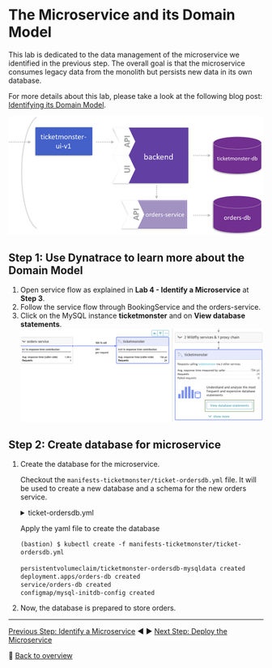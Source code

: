 # The Microservice and its Domain Model

This lab is dedicated to the data management of the microservice we identified in the previous step. The overall goal is that the microservice consumes legacy data from the monolith but persists new data in its own database.

For more details about this lab, please take a look at the following blog post: [Identifying its Domain Model](https://www.dynatrace.com/news/blog/monolith-to-microservices-the-microservice-and-its-domain-model/).

![domain_model](../assets/domain_model.png)

## Step 1: Use Dynatrace to learn more about the Domain Model

1. Open service flow as explained in **Lab 4 - Identify a Microservice** at **Step 3**.
1. Follow the service flow through BookingService and the orders-service.
1. Click on the MySQL instance **ticketmonster** and on **View database statements**.
![sql_statements](../assets/ticketmonster_db_statements.png)

## Step 2: Create database for microservice

1. Create the database for the microservice.
    
    Checkout the `manifests-ticketmonster/ticket-ordersdb.yml` file. It will be used to create a new database and a schema for the new orders service.
    <details>
        <summary>ticket-ordersdb.yml</summary>

        ---
        apiVersion: v1
        kind: PersistentVolumeClaim
        metadata:
        name: ticketmonster-ordersdb-mysqldata
        namespace: ticketmonster
        spec:
        accessModes:
        - ReadWriteOnce
        resources:
            requests:
            storage: 10Gi
        storageClassName: gold
        ---
        apiVersion: extensions/v1beta1
        kind: Deployment
        metadata:
        name: orders-db
        namespace: ticketmonster
        spec:
        replicas: 1
        template:
            metadata:
            labels:
                name: orders-db
            spec:
            containers:
                - name: orders-db
                image: mysql:5.5
                imagePullPolicy: "IfNotPresent"
                env:
                    - name: MYSQL_USER
                    value: ticket
                    - name: MYSQL_PASSWORD
                    value: monster
                    - name: MYSQL_DATABASE
                    value: orders
                    - name: MYSQL_ROOT_PASSWORD
                    value: Dynatrace123!
                ports:
                    - containerPort: 3306
                volumeMounts:
                    - mountPath: /docker-entrypoint-initdb.d
                    name: mysql-initdb
                    - mountPath: /var/lib/mysql
                    name: ticketmonster-ordersdb-mysqldata
            volumes:
                - name: mysql-initdb
                configMap:
                    name: mysql-initdb-config
                - name: ticketmonster-ordersdb-mysqldata
                persistentVolumeClaim:
                    claimName: ticketmonster-ordersdb-mysqldata
        ---
        apiVersion: v1
        kind: Service
        metadata:
        name: orders-db
        namespace: ticketmonster
        spec:
        ports:
            - port: 3306
        selector:
            name: orders-db
        ---
        apiVersion: v1
        kind: ConfigMap
        metadata:
        name: mysql-initdb-config
        namespace: ticketmonster
        data:
        initdb.sql: |
            CREATE TABLE `section` (
            `id` bigint(20) NOT NULL AUTO_INCREMENT,
            `description` varchar(255) NOT NULL,
            `name` varchar(255) NOT NULL,
            `number_of_rows` int(11) NOT NULL,
            `row_capacity` int(11) NOT NULL,
            `venue_id` bigint(20) DEFAULT NULL,
            `venue_name` varchar(255) DEFAULT NULL,
            PRIMARY KEY (`id`),
            UNIQUE KEY `UKbdpgnn9f25eootvop4cqics0i` (`name`,`venue_id`)
            ) ;
            CREATE TABLE `appearance` (
            `id` bigint(20) NOT NULL AUTO_INCREMENT,
            `event_id` bigint(20) DEFAULT NULL,
            `event_name` varchar(255) DEFAULT NULL,
            `venue_id` bigint(20) DEFAULT NULL,
            `venue_name` varchar(255) DEFAULT NULL,
            PRIMARY KEY (`id`),
            UNIQUE KEY `UKfgr2nkyi0qpjhjvji0mdfvudc` (`event_id`,`venue_id`)
            ) ;
            CREATE TABLE `booking` (
            `id` bigint(20) NOT NULL AUTO_INCREMENT,
            `cancellation_code` varchar(255) NOT NULL,
            `contact_email` varchar(255) NOT NULL,
            `created_on` datetime NOT NULL,
            `performance_id` bigint(20) DEFAULT NULL,
            `performance_name` varchar(255) DEFAULT NULL,
            PRIMARY KEY (`id`)
            ) ;
            CREATE TABLE `section_allocation` (
            `id` bigint(20) NOT NULL AUTO_INCREMENT,
            `allocated` longblob,
            `occupied_count` int(11) NOT NULL,
            `performance_id` bigint(20) DEFAULT NULL,
            `performance_name` varchar(255) DEFAULT NULL,
            `version` bigint(20) NOT NULL,
            `section_id` bigint(20) NOT NULL,
            PRIMARY KEY (`id`),
            UNIQUE KEY `UKcbyh3leaebtlwfc4eiotooopq` (`performance_id`,`section_id`),
            KEY `FK3rw79cvgssmpg21ds219dydrp` (`section_id`),
            CONSTRAINT `FK3rw79cvgssmpg21ds219dydrp` FOREIGN KEY (`section_id`) REFERENCES `section` (`id`)
            ) ;
            CREATE TABLE `ticket_category` (
            `id` bigint(20) NOT NULL AUTO_INCREMENT,
            `description` varchar(255) NOT NULL,
            PRIMARY KEY (`id`),
            UNIQUE KEY `UK_hbsjuus8lw4socklmianxb00r` (`description`)
            ) ;
            CREATE TABLE `ticket` (
            `id` bigint(20) NOT NULL AUTO_INCREMENT,
            `price` float NOT NULL,
            `number` int(11) NOT NULL,
            `row_number` int(11) NOT NULL,
            `section_id` bigint(20) DEFAULT NULL,
            `ticket_category_id` bigint(20) NOT NULL,
            `booking_id` bigint(20) DEFAULT NULL,
            PRIMARY KEY (`id`),
            KEY `FK43lerp18busrqen2gd43vhepi` (`section_id`),
            KEY `FKbt7yntrpp48qd82aubrq6lbx8` (`ticket_category_id`),
            KEY `FK8h02qtjhsys9q4ibyomkoctu6` (`booking_id`),
            CONSTRAINT `FK8h02qtjhsys9q4ibyomkoctu6` FOREIGN KEY (`booking_id`) REFERENCES `booking` (`id`)
            ) ;
            CREATE TABLE `ticket_price_guide` (
            `id` bigint(20) NOT NULL AUTO_INCREMENT,
            `price` float NOT NULL,
            `section_id` bigint(20) NOT NULL,
            `show_id` bigint(20) NOT NULL,
            `ticketcategory_id` bigint(20) NOT NULL,
            PRIMARY KEY (`id`),
            UNIQUE KEY `UKqgjl8uim31mh6vop6pnt188b4` (`section_id`,`show_id`,`ticketcategory_id`),
            KEY `FKt21lxux6lmhmw6jyx3schteio` (`show_id`),
            KEY `FKbdxqxoxov15nyypxdryur5fs5` (`ticketcategory_id`),
            CONSTRAINT `FK60ub03ab2r2j6d5v8v3v0dprr` FOREIGN KEY (`section_id`) REFERENCES `section` (`id`),
            CONSTRAINT `FKbdxqxoxov15nyypxdryur5fs5` FOREIGN KEY (`ticketcategory_id`) REFERENCES `ticket_category` (`id`),
            CONSTRAINT `FKt21lxux6lmhmw6jyx3schteio` FOREIGN KEY (`show_id`) REFERENCES `appearance` (`id`)
            ) ;
            CREATE TABLE id_generator
            (
            IDKEY char(20) NOT NULL,
            IDVALUE bigint NOT NULL
            );
            GRANT ALL PRIVILEGES ON `orders`.* TO 'ticket'@'%';
            INSERT INTO id_generator(IDKEY, IDVALUE) VALUES ('booking', 1);
            INSERT INTO id_generator(IDKEY, IDVALUE) VALUES ('ticket', 1);
            INSERT INTO id_generator(IDKEY, IDVALUE) VALUES ('section_allocation', 1000);
    </details>

    Apply the yaml file to create the database

    ```
    (bastion) $ kubectl create -f manifests-ticketmonster/ticket-ordersdb.yml

    persistentvolumeclaim/ticketmonster-ordersdb-mysqldata created
    deployment.apps/orders-db created
    service/orders-db created
    configmap/mysql-initdb-config created
    ```

1. Now, the database is prepared to store orders.

---

[Previous Step: Identify a Microservice](../5_Identify_a_Microservice) :arrow_backward: :arrow_forward: [Next Step: Deploy the Microservice](../7_Deploy_the_Microservice)

:arrow_up_small: [Back to overview](../)
